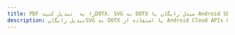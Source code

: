 ---title: PDF را به  تبدیل کنیدDOTX، SVG به DOTX مبدل رایگان یا Android SDKdescription: تبدیل رایگانSVG به DOTX با استفاده از Android Cloud APIs & SDK همچنین اسناد PDF را در Cloud ایجاد، ویرایش و رندر کنید.---